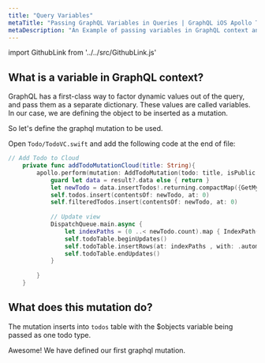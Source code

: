 ```yaml
---
title: "Query Variables"
metaTitle: "Passing GraphQL Variables in Queries | GraphQL iOS Apollo Tutorial"
metaDescription: "An Example of passing variables in GraphQL context and usage of Apollo GraphQL Mutation variables in iOS app."
---
```


import GithubLink from '../../src/GithubLink.js'

What is a variable in GraphQL context?
-------------------------------------
GraphQL has a first-class way to factor dynamic values out of the query, and pass them as a separate dictionary. These values are called variables. In our case, we are defining the object to be inserted as a mutation.

So let's define the graphql mutation to be used.

Open `Todo/TodoVC.swift` and add the following code at the end of file:

<GithubLink link="https://github.com/hasura/graphql-engine/blob/master/community/learn/graphql-tutorials/tutorials/ios-apollo/app-final/Todo/Todovc.swift" text="Todo/Todovc.swift" />

```swift
// Add Todo to Cloud
    private func addTodoMutationCloud(title: String){
        apollo.perform(mutation: AddTodoMutation(todo: title, isPublic: false)) { (result, error) in
            guard let data = result?.data else { return }
            let newTodo = data.insertTodos!.returning.compactMap({GetMyTodosQuery.Data.Todo(id: $0.id, title: $0.title, createdAt: $0.createdAt, isCompleted: $0.isCompleted)})
            self.todos.insert(contentsOf: newTodo, at: 0)
            self.filteredTodos.insert(contentsOf: newTodo, at: 0)
            
            // Update view
            DispatchQueue.main.async {
                let indexPaths = (0 ..< newTodo.count).map { IndexPath(row: $0, section: 0) }
                self.todoTable.beginUpdates()
                self.todoTable.insertRows(at: indexPaths , with: .automatic)
                self.todoTable.endUpdates()
            }
            
        }
    }
```

What does this mutation do?
---------------------------
The mutation inserts into `todos` table with the $objects variable being passed as one todo type.

Awesome! We have defined our first graphql mutation.